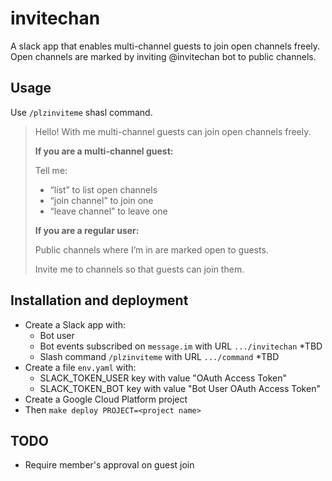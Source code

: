 invitechan
==========

A slack app that enables multi-channel guests to join open channels freely.
Open channels are marked by inviting @invitechan bot to public channels.

Usage
-----

Use `/plzinviteme` shasl command.

> Hello! With me multi-channel guests can join open channels freely.
>
> **If you are a multi-channel guest:**
>
> Tell me:
>
> * “list” to list open channels
> * “join channel” to join one
> * “leave channel” to leave one
>
> **If you are a regular user:**
>
> Public channels where I’m in are marked open to guests.
>
> Invite me to channels so that guests can join them.

Installation and deployment
---------------------------

* Create a Slack app with:
  * Bot user
  * Bot events subscribed on `message.im` with URL `.../invitechan` *TBD
  * Slash command `/plzinviteme` with URL `.../command` *TBD
* Create a file `env.yaml` with:
  * SLACK_TOKEN_USER key with value "OAuth Access Token"
  * SLACK_TOKEN_BOT key with value "Bot User OAuth Access Token"
* Create a Google Cloud Platform project
* Then `make deploy PROJECT=<project name>`

TODO
----

* Require member's approval on guest join
